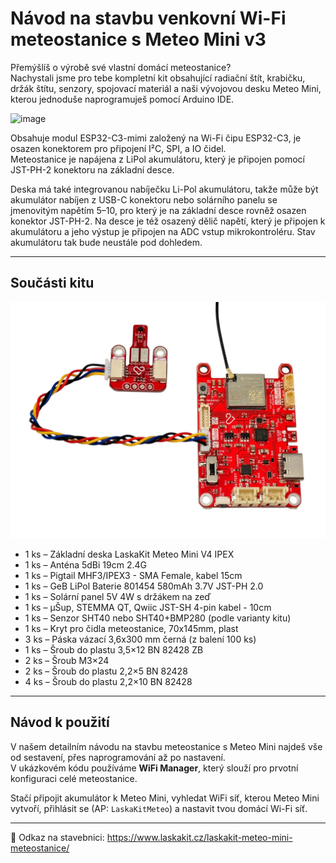 # Návod na stavbu venkovní Wi-Fi meteostanice s Meteo Mini v3

Přemýšlíš o výrobě své vlastní domácí meteostanice?  
Nachystali jsme pro tebe kompletní kit obsahující radiační štít, krabičku, držák štítu, senzory, spojovací materiál a naši vývojovou desku Meteo Mini, kterou jednoduše naprogramuješ pomocí Arduino IDE.

<img width="1024" height="768" alt="image" src="https://github.com/user-attachments/assets/94968a10-22d6-427e-960c-520b6ca93d04" />

Obsahuje modul ESP32-C3-mimi založený na Wi-Fi čipu ESP32-C3, je osazen konektorem pro připojení I²C, SPI, a IO čidel.  
Meteostanice je napájena z LiPol akumulátoru, který je připojen pomocí JST-PH-2 konektoru na základní desce.  
  
Deska má také integrovanou nabíječku Li-Pol akumulátoru, takže může být akumulátor nabíjen z USB-C konektoru nebo solárního panelu se jmenovitým napětím 5–10, pro který je na základní desce rovněž osazen konektor JST-PH-2. Na desce je též osazený dělič napětí, který je připojen k akumulátoru a jeho výstup je připojen na ADC vstup mikrokontroléru. Stav akumulátoru tak bude neustále pod dohledem.  

---

## Součásti kitu

![LaskaKit Meteo Mini](https://github.com/LaskaKit/Weather_Station_Mini/blob/main/img/2.jpg)

- 1 ks – Základní deska LaskaKit Meteo Mini V4 IPEX  
- 1 ks – Anténa 5dBi 19cm 2.4G  
- 1 ks – Pigtail MHF3/IPEX3 - SMA Female, kabel 15cm  
- 1 ks – GeB LiPol Baterie 801454 580mAh 3.7V JST-PH 2.0  
- 1 ks – Solární panel 5V 4W s držákem na zeď  
- 1 ks – μŠup, STEMMA QT, Qwiic JST-SH 4-pin kabel - 10cm  
- 1 ks – Senzor SHT40 nebo SHT40+BMP280 (podle varianty kitu)  
- 1 ks – Kryt pro čidla meteostanice, 70x145mm, plast  
- 3 ks – Páska vázací 3,6x300 mm černá (z balení 100 ks)  
- 1 ks – Šroub do plastu 3,5×12 BN 82428 ZB  
- 2 ks – Šroub M3×24  
- 2 ks – Šroub do plastu 2,2×5 BN 82428  
- 4 ks – Šroub do plastu 2,2×10 BN 82428  

---

## Návod k použití

V našem detailním návodu na stavbu meteostanice s Meteo Mini najdeš vše od sestavení, přes naprogramování až po nastavení.  
V ukázkovém kódu používáme **WiFi Manager**, který slouží pro prvotní konfiguraci celé meteostanice.  

Stačí připojit akumulátor k Meteo Mini, vyhledat WiFi síť, kterou Meteo Mini vytvoří, přihlásit se (AP: `LaskaKitMeteo`) a nastavit tvou domácí Wi-Fi síť.  

---

🔗 Odkaz na stavebnici: https://www.laskakit.cz/laskakit-meteo-mini-meteostanice/
